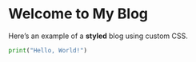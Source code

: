 <link rel="stylesheet" href="style.css">

# Welcome to My Blog

Here’s an example of a **styled** blog using custom CSS.

```python
print("Hello, World!")
```
